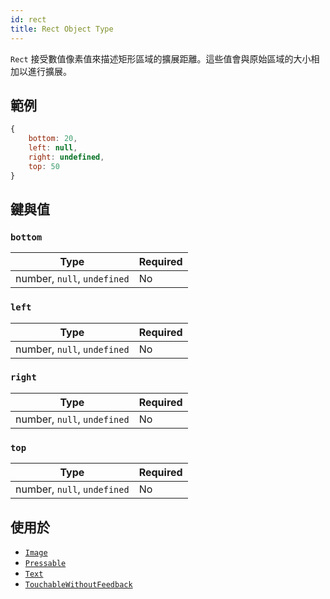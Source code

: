 ```yaml
---
id: rect
title: Rect Object Type
---
```


`Rect` 接受數值像素值來描述矩形區域的擴展距離。這些值會與原始區域的大小相加以進行擴展。

## 範例

```js
{
    bottom: 20,
    left: null,
    right: undefined,
    top: 50
}
```

## 鍵與值

### `bottom`

| Type                        | Required |
| --------------------------- | -------- |
| number, `null`, `undefined` | No       |

### `left`

| Type                        | Required |
| --------------------------- | -------- |
| number, `null`, `undefined` | No       |

### `right`

| Type                        | Required |
| --------------------------- | -------- |
| number, `null`, `undefined` | No       |

### `top`

| Type                        | Required |
| --------------------------- | -------- |
| number, `null`, `undefined` | No       |

## 使用於

- [`Image`](image)
- [`Pressable`](pressable)
- [`Text`](text)
- [`TouchableWithoutFeedback`](touchablewithoutfeedback)